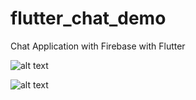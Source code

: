 # flutter_chat_demo

Chat Application with Firebase with Flutter

![alt text](https://www.youtube.com/watch?v=xgX0e9_YtX4)


![alt text](http://rrtutors.com/uploads/langpostimg/Screenshot_2020-04-21-16-16-56-097_com_rrtutors_flutterchatdemo.png)


